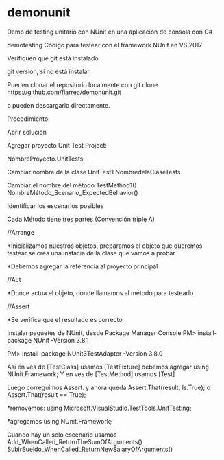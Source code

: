 # demonunit
Demo de testing unitario con NUnit en una aplicación de consola con C# 

demotesting
Código para testear con el framework NUnit en VS 2017

Verifiquen que git está instalado

git version, si no está instalar.

Pueden clonar el repositorio localmente con git clone https://github.com/flarrea/demonunit.git

o pueden descargarlo directamente.

Procedimiento:

Abrir solución

Agregar proyecto Unit Test Project:

NombreProyecto.UnitTests

Cambiar nombre de la clase UnitTest1
NombredelaClaseTests

Cambiar el nombre del método TestMethod1()
NombreMétodo_Scenario_ExpectedBehavior()

Identificar los escenarios posibles

Cada Método tiene tres partes (Convención triple A)

//Arrange

*Inicializamos nuestros objetos, preparamos el objeto que queremos testear se crea una instacia de la clase que vamos a probar

*Debemos agregar la referencia al proyecto principal

//Act

*Donce actua el objeto, donde llamamos al método para testearlo

//Assert

*Se verifica que el resultado es correcto

Instalar paquetes de NUnit, desde Package Manager Console
PM> install-package NUnit -Version 3.8.1

PM> install-package NUnit3TestAdapter -Version 3.8.0

Así en ves de [TestClass] usamos [TestFixture] debemos agregar using NUnit.Framework;
Y en ves de [TestMethod] usamos [Test]

Luego correguimos Assert. y ahora queda Assert.That(result, Is.True); o
Assert.That(result == True);

*removemos: using Microsoft.VisualStudio.TestTools.UnitTesting;

*agregamos using NUnit.Framework;

Cuando hay un solo escenario usamos Add_WhenCalled_ReturnTheSumOfArguments()
SubirSueldo_WhenCalled_ReturnNewSalaryOfArguments()
